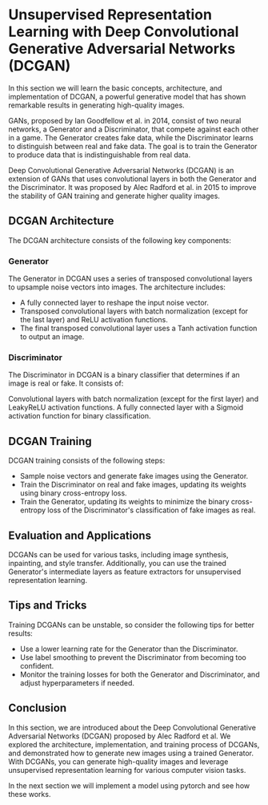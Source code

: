 # Unsupervised Representation Learning with Deep Convolutional Generative Adversarial Networks (DCGAN)


In this section we will learn the basic concepts, architecture, and implementation of DCGAN, a powerful generative model that has shown remarkable results in generating high-quality images.

GANs, proposed by Ian Goodfellow et al. in 2014, consist of two neural networks, a Generator and a Discriminator, that compete against each other in a game. 
The Generator creates fake data, while the Discriminator learns to distinguish between real and fake data. The goal is to train the Generator to produce data 
that is indistinguishable from real data.

Deep Convolutional Generative Adversarial Networks (DCGAN) is an extension of GANs that uses convolutional layers in both the Generator and the Discriminator. 
It was proposed by Alec Radford et al. in 2015 to improve the stability of GAN training and generate higher quality images.

## DCGAN Architecture
The DCGAN architecture consists of the following key components:

### Generator
The Generator in DCGAN uses a series of transposed convolutional layers to upsample noise vectors into images. The architecture includes:

- A fully connected layer to reshape the input noise vector.
- Transposed convolutional layers with batch normalization (except for the last layer) and ReLU activation functions.
- The final transposed convolutional layer uses a Tanh activation function to output an image.

### Discriminator
The Discriminator in DCGAN is a binary classifier that determines if an image is real or fake. It consists of:

Convolutional layers with batch normalization (except for the first layer) and LeakyReLU activation functions.
A fully connected layer with a Sigmoid activation function for binary classification.

## DCGAN Training

DCGAN training consists of the following steps:

- Sample noise vectors and generate fake images using the Generator.
- Train the Discriminator on real and fake images, updating its weights using binary cross-entropy loss.
- Train the Generator, updating its weights to minimize the binary cross-entropy loss of the Discriminator's classification of fake images as real.

## Evaluation and Applications
DCGANs can be used for various tasks, including image synthesis, inpainting, and style transfer. Additionally, you can use the trained Generator's intermediate 
layers as feature extractors for unsupervised representation learning.

## Tips and Tricks
Training DCGANs can be unstable, so consider the following tips for better results:

- Use a lower learning rate for the Generator than the Discriminator.
- Use label smoothing to prevent the Discriminator from becoming too confident.
- Monitor the training losses for both the Generator and Discriminator, and adjust hyperparameters if needed.

## Conclusion
In this section, we are introduced about the Deep Convolutional Generative Adversarial Networks (DCGAN) proposed by Alec Radford et al. We explored the architecture, 
implementation, and training process of DCGANs, and demonstrated how to generate new images using a trained Generator. With DCGANs, you can generate high-quality 
images and leverage unsupervised representation learning for various computer vision tasks.

In the next section we will implement a model using pytorch and see how these works.
